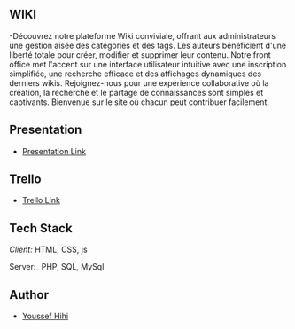 ## WIKI
-Découvrez notre plateforme Wiki conviviale, offrant aux administrateurs une gestion aisée des catégories et des tags. Les auteurs bénéficient d'une liberté totale pour créer,  modifier et supprimer leur contenu. Notre front office met l'accent sur une interface utilisateur intuitive avec une inscription simplifiée, une recherche efficace et des affichages dynamiques des derniers wikis. Rejoignez-nous pour une expérience collaborative où la création, la recherche et le partage de connaissances sont simples et captivants. Bienvenue sur le site où chacun peut contribuer facilement.

## Presentation

- [Presentation Link](https://www.canva.com/design/DAF5r0v5fcE/nGefzmQg_mo1hG-QzT--vw/edit?utm_content=DAF5r0v5fcE&utm_campaign=designshare&utm_medium=link2&utm_source=sharebutton)

## Trello

- [Trello Link](https://trello.com/invite/b/N9Ob0C2t/ATTI688ff1a08c0c6c33106aa84b0ab94968704E9456/soutnancecroisee-wiki)

## Tech Stack

_Client:_ HTML, CSS, js

Server:_ PHP, SQL, MySql 

## Author

- [Youssef Hihi](https://github.com/youssefhihi)
  


